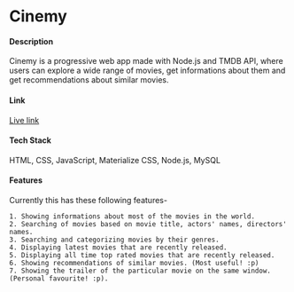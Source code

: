 # Cinemy

#### Description

Cinemy is a progressive web app made with Node.js and TMDB API, where users can explore a wide range of movies, get informations about them and get recommendations about similar movies.

#### Link
[Live link](https://cinemy.herokuapp.com)

#### Tech Stack

HTML, CSS, JavaScript, Materialize CSS, Node.js, MySQL

#### Features

Currently this has these following features-

    1. Showing informations about most of the movies in the world.
    2. Searching of movies based on movie title, actors' names, directors' names.
    3. Searching and categorizing movies by their genres. 
    4. Displaying latest movies that are recently released.
    5. Displaying all time top rated movies that are recently released.
    6. Showing recommendations of similar movies. (Most useful! :p)
    7. Showing the trailer of the particular movie on the same window. (Personal favourite! :p).
